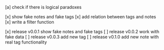 [a] check if there is logical paradoxes

[x] show fake notes and fake tags
[x] add relation between tags and notes
[x] write a filter function

[x] release v0.0.1 show fake notes and fake tags
[ ] release v0.0.2 work with fake data
[ ] release v0.0.3 add new tag
[ ] release v0.1.0 add new note with real tag functionality